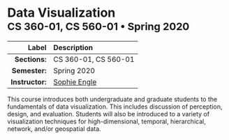 <h1>
Data Visualization<br/>
<sup>
CS 360-01, CS 560-01 &bullet; Spring 2020
</sup>
</h2>

| Label | Description |
|------:|:------------|
| **Sections:** | CS 360-01, CS 560-01 |
| **Semester:** | Spring 2020 |
| **Instructor:** | [Sophie Engle](sjengle@cs.usfca.edu) |

This course introduces both undergraduate and graduate students to the fundamentals of data visualization. This includes discussion of perception, design, and evaluation. Students will also be introduced to a variety of visualization techniques for high-dimensional, temporal, hierarchical, network, and/or geospatial data.
